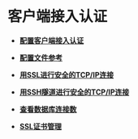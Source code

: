 # 客户端接入认证<a name="ZH-CN_TOPIC_0289900294"></a>

-   **[配置客户端接入认证](配置客户端接入认证.md)**  

-   **[配置文件参考](配置文件参考.md)**  

-   **[用SSL进行安全的TCP/IP连接](用SSL进行安全的TCP-IP连接.md)**  

-   **[用SSH隧道进行安全的TCP/IP连接](用SSH隧道进行安全的TCP-IP连接.md)**  

-   **[查看数据库连接数](查看数据库连接数.md)**  

-   **[SSL证书管理](SSL证书管理.md)**  

